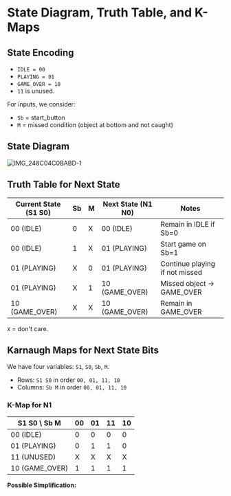 # State Diagram, Truth Table, and K-Maps

## State Encoding

- `IDLE = 00`
- `PLAYING = 01`
- `GAME_OVER = 10`
- `11` is unused.

For inputs, we consider:
- `Sb` = start_button
- `M` = missed condition (object at bottom and not caught)

## State Diagram
![IMG_248C04C0BABD-1](https://github.com/user-attachments/assets/696b4f07-9470-4244-be24-9e1d50821bbd)



## Truth Table for Next State

| Current State (S1 S0) | Sb | M | Next State (N1 N0) | Notes                       |
|------------------------|----|---|--------------------|-----------------------------|
| 00 (IDLE)              | 0  | X | 00 (IDLE)          | Remain in IDLE if Sb=0      |
| 00 (IDLE)              | 1  | X | 01 (PLAYING)       | Start game on Sb=1          |
| 01 (PLAYING)           | X  | 0 | 01 (PLAYING)       | Continue playing if not missed |
| 01 (PLAYING)           | X  | 1 | 10 (GAME_OVER)     | Missed object → GAME_OVER   |
| 10 (GAME_OVER)         | X  | X | 10 (GAME_OVER)     | Remain in GAME_OVER         |

`X` = don't care.

## Karnaugh Maps for Next State Bits

We have four variables: `S1`, `S0`, `Sb`, `M`.

- Rows: `S1 S0` in order `00, 01, 11, 10`
- Columns: `Sb M` in order `00, 01, 11, 10`

### K-Map for N1

| S1 S0 \ Sb M | 00 | 01 | 11 | 10 |
|--------------|----|----|----|----|
| 00 (IDLE)    | 0  | 0  | 0  | 0  |
| 01 (PLAYING) | 0  | 1  | 1  | 0  |
| 11 (UNUSED)  | X  | X  | X  | X  |
| 10 (GAME_OVER)| 1  | 1  | 1  | 1  |

**Possible Simplification:**

